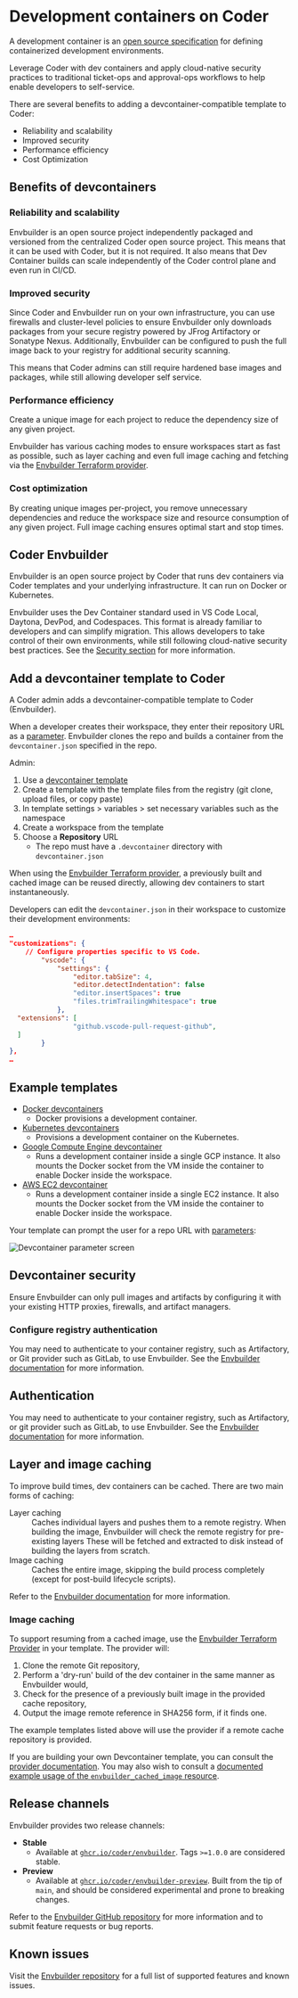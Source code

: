 # Development containers on Coder

A development container is an
[open source specification](https://containers.dev/implementors/spec/) for
defining containerized development environments.

Leverage Coder with dev containers and apply cloud-native security practices to
traditional ticket-ops and approval-ops workflows to help enable developers to
self-service.

There are several benefits to adding a devcontainer-compatible template to
Coder:

- Reliability and scalability
- Improved security
- Performance efficiency
- Cost Optimization

## Benefits of devcontainers

### Reliability and scalability

Envbuilder is an open source project independently packaged and versioned from
the centralized Coder open source project. This means that it can be used with
Coder, but it is not required. It also means that Dev Container builds can scale
independently of the Coder control plane and even run in CI/CD.

### Improved security

Since Coder and Envbuilder run on your own infrastructure, you can use firewalls
and cluster-level policies to ensure Envbuilder only downloads packages from
your secure registry powered by JFrog Artifactory or Sonatype Nexus.
Additionally, Envbuilder can be configured to push the full image back to your
registry for additional security scanning.

This means that Coder admins can still require hardened base images and
packages, while still allowing developer self service.

### Performance efficiency

Create a unique image for each project to reduce the dependency size of any
given project.

Envbuilder has various caching modes to ensure workspaces start as fast as
possible, such as layer caching and even full image caching and fetching via the
[Envbuilder Terraform provider](https://registry.terraform.io/providers/coder/envbuilder/latest/docs).

### Cost optimization

By creating unique images per-project, you remove unnecessary dependencies and
reduce the workspace size and resource consumption of any given project. Full
image caching ensures optimal start and stop times.

## Coder Envbuilder

Envbuilder is an open source project by Coder that runs dev containers via Coder
templates and your underlying infrastructure. It can run on Docker or
Kubernetes.

Envbuilder uses the Dev Container standard used in VS Code Local, Daytona,
DevPod, and Codespaces. This format is already familiar to developers and can
simplify migration. This allows developers to take control of their own
environments, while still following cloud-native security best practices. See
the [Security section](#devcontainer-security) for more information.

## Add a devcontainer template to Coder

A Coder admin adds a devcontainer-compatible template to Coder (Envbuilder).

When a developer creates their workspace, they enter their repository URL as a
[parameter](../extending-templates/parameters.md). Envbuilder clones the repo
and builds a container from the `devcontainer.json` specified in the repo.

Admin:

1. Use a [devcontainer template](https://registry.coder.com/templates)
1. Create a template with the template files from the registry (git clone,
   upload files, or copy paste)
1. In template settings > variables > set necessary variables such as the
   namespace
1. Create a workspace from the template
1. Choose a **Repository** URL
   - The repo must have a `.devcontainer` directory with `devcontainer.json`

When using the [Envbuilder Terraform provider](#envbuilder-terraform-provider),
a previously built and cached image can be reused directly, allowing dev
containers to start instantaneously.

Developers can edit the `devcontainer.json` in their workspace to customize
their development environments:

```json
…
"customizations": {
    // Configure properties specific to VS Code.
        "vscode": {
            "settings": {
                "editor.tabSize": 4,
                "editor.detectIndentation": false
                "editor.insertSpaces": true
                "files.trimTrailingWhitespace": true
            },
  "extensions": [
                "github.vscode-pull-request-github",
  ]
        }
},
…
```

## Example templates

- [Docker devcontainers](https://github.com/coder/coder/tree/main/examples/templates/devcontainer-docker)
  - Docker provisions a development container.
- [Kubernetes devcontainers](https://github.com/coder/coder/tree/main/examples/templates/devcontainer-kubernetes)
  - Provisions a development container on the Kubernetes.
- [Google Compute Engine devcontainer](https://github.com/coder/coder/tree/main/examples/templates/gcp-devcontainer)
  - Runs a development container inside a single GCP instance. It also mounts
    the Docker socket from the VM inside the container to enable Docker inside
    the workspace.
- [AWS EC2 devcontainer](https://github.com/coder/coder/tree/main/examples/templates/aws-devcontainer)
  - Runs a development container inside a single EC2 instance. It also mounts
    the Docker socket from the VM inside the container to enable Docker inside
    the workspace.

Your template can prompt the user for a repo URL with
[parameters](../extending-templates/parameters.md):

![Devcontainer parameter screen](../../../images/templates/devcontainers.png)

## Devcontainer security

Ensure Envbuilder can only pull images and artifacts by configuring it with your
existing HTTP proxies, firewalls, and artifact managers.

### Configure registry authentication

You may need to authenticate to your container registry, such as Artifactory, or
Git provider such as GitLab, to use Envbuilder. See the
[Envbuilder documentation](https://github.com/coder/envbuilder/blob/main/docs/container-registry-auth.md)
for more information.

## Authentication

You may need to authenticate to your container registry, such as Artifactory, or
git provider such as GitLab, to use Envbuilder. See the
[Envbuilder documentation](https://github.com/coder/envbuilder/blob/main/docs/container-registry-auth.md)
for more information.

## Layer and image caching

To improve build times, dev containers can be cached. There are two main forms
of caching:

<dl>
  <dt>Layer caching</dt>
	<dd>Caches individual layers and pushes them to a remote registry. When building the image, Envbuilder will check the remote registry for pre-existing layers These will be fetched and extracted to disk instead of building the layers from scratch.</dd>
	<dt>Image caching</dt>
	<dd>Caches the entire image, skipping the build process completely (except for post-build lifecycle scripts).</dd>
</dl>

Refer to the
[Envbuilder documentation](https://github.com/coder/envbuilder/blob/main/docs/caching.md)
for more information.

### Image caching

To support resuming from a cached image, use the
[Envbuilder Terraform Provider](https://github.com/coder/terraform-provider-envbuilder)
in your template. The provider will:

1. Clone the remote Git repository,
1. Perform a 'dry-run' build of the dev container in the same manner as
   Envbuilder would,
1. Check for the presence of a previously built image in the provided cache
   repository,
1. Output the image remote reference in SHA256 form, if it finds one.

The example templates listed above will use the provider if a remote cache
repository is provided.

If you are building your own Devcontainer template, you can consult the
[provider documentation](https://registry.terraform.io/providers/coder/envbuilder/latest/docs/resources/cached_image).
You may also wish to consult a
[documented example usage of the `envbuilder_cached_image` resource](https://github.com/coder/terraform-provider-envbuilder/blob/main/examples/resources/envbuilder_cached_image/envbuilder_cached_image_resource.tf).

## Release channels

Envbuilder provides two release channels:

- **Stable**
  - Available at
    [`ghcr.io/coder/envbuilder`](https://github.com/coder/envbuilder/pkgs/container/envbuilder).
    Tags `>=1.0.0` are considered stable.
- **Preview**
  - Available at
    [`ghcr.io/coder/envbuilder-preview`](https://github.com/coder/envbuilder/pkgs/container/envbuilder-preview).
    Built from the tip of `main`, and should be considered experimental and
    prone to breaking changes.

Refer to the
[Envbuilder GitHub repository](https://github.com/coder/envbuilder/) for more
information and to submit feature requests or bug reports.

## Known issues

Visit the
[Envbuilder repository](https://github.com/coder/envbuilder/blob/main/docs/devcontainer-spec-support.md)
for a full list of supported features and known issues.
